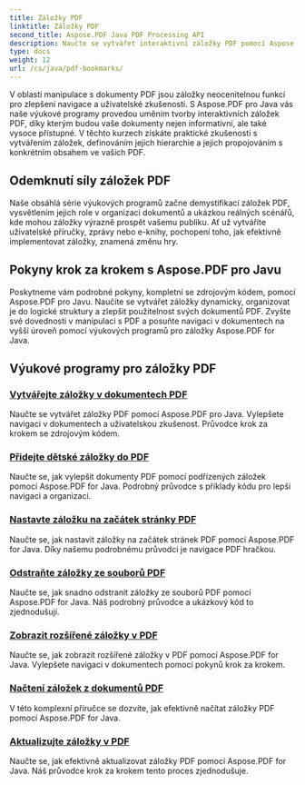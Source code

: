 ```yaml
---
title: Záložky PDF
linktitle: Záložky PDF
second_title: Aspose.PDF Java PDF Processing API
description: Naučte se vytvářet interaktivní záložky PDF pomocí Aspose.PDF pro Javu. Zlepšete navigaci v dokumentech a uživatelské prostředí.
type: docs
weight: 12
url: /cs/java/pdf-bookmarks/
---
```


V oblasti manipulace s dokumenty PDF jsou záložky neocenitelnou funkcí pro zlepšení navigace a uživatelské zkušenosti. S Aspose.PDF pro Java vás naše výukové programy provedou uměním tvorby interaktivních záložek PDF, díky kterým budou vaše dokumenty nejen informativní, ale také vysoce přístupné. V těchto kurzech získáte praktické zkušenosti s vytvářením záložek, definováním jejich hierarchie a jejich propojováním s konkrétním obsahem ve vašich PDF.

## Odemknutí síly záložek PDF

Naše obsáhlá série výukových programů začne demystifikací záložek PDF, vysvětlením jejich role v organizaci dokumentů a ukázkou reálných scénářů, kde mohou záložky výrazně prospět vašemu publiku. Ať už vytváříte uživatelské příručky, zprávy nebo e-knihy, pochopení toho, jak efektivně implementovat záložky, znamená změnu hry.

## Pokyny krok za krokem s Aspose.PDF pro Javu

Poskytneme vám podrobné pokyny, kompletní se zdrojovým kódem, pomocí Aspose.PDF pro Javu. Naučíte se vytvářet záložky dynamicky, organizovat je do logické struktury a zlepšit použitelnost svých dokumentů PDF. Zvyšte své dovednosti v manipulaci s PDF a posuňte navigaci v dokumentech na vyšší úroveň pomocí výukových programů pro záložky Aspose.PDF for Java.
## Výukové programy pro záložky PDF
### [Vytvářejte záložky v dokumentech PDF](./create-bookmarks-pdf-documents/)
Naučte se vytvářet záložky PDF pomocí Aspose.PDF pro Java. Vylepšete navigaci v dokumentech a uživatelskou zkušenost. Průvodce krok za krokem se zdrojovým kódem.
### [Přidejte dětské záložky do PDF](./add-child-bookmarks-pdfs/)
Naučte se, jak vylepšit dokumenty PDF pomocí podřízených záložek pomocí Aspose.PDF for Java. Podrobný průvodce s příklady kódu pro lepší navigaci a organizaci.
### [Nastavte záložku na začátek stránky PDF](./set-bookmark-start-pdf-page/)
Naučte se, jak nastavit záložky na začátek stránek PDF pomocí Aspose.PDF for Java. Díky našemu podrobnému průvodci je navigace PDF hračkou.
### [Odstraňte záložky ze souborů PDF](./delete-bookmarks-pdf-files/)
Naučte se, jak snadno odstranit záložky ze souborů PDF pomocí Aspose.PDF for Java. Náš podrobný průvodce a ukázkový kód to zjednodušují.
### [Zobrazit rozšířené záložky v PDF](./view-expanded-bookmarks-pdfs/)
Naučte se, jak zobrazit rozšířené záložky v PDF pomocí Aspose.PDF for Java. Vylepšete navigaci v dokumentech pomocí pokynů krok za krokem.
### [Načtení záložek z dokumentů PDF](./retrieve-bookmarks-pdf-documents/)
V této komplexní příručce se dozvíte, jak efektivně načítat záložky PDF pomocí Aspose.PDF for Java.
### [Aktualizujte záložky v PDF](./update-bookmarks-pdfs/)
Naučte se, jak efektivně aktualizovat záložky PDF pomocí Aspose.PDF for Java. Náš průvodce krok za krokem tento proces zjednodušuje.